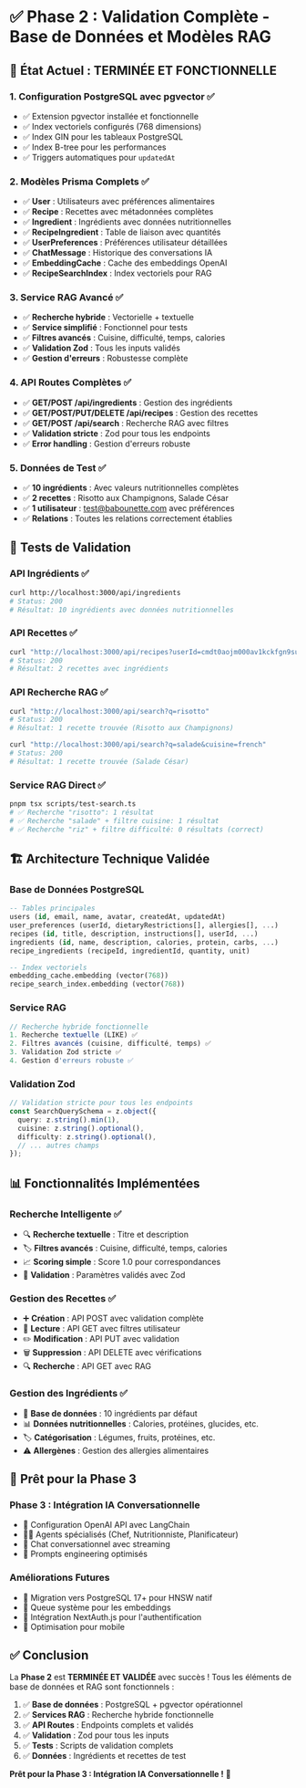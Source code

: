 # ✅ Phase 2 : Validation Complète - Base de Données et Modèles RAG

## 🎯 État Actuel : **TERMINÉE ET FONCTIONNELLE**

### 1. **Configuration PostgreSQL avec pgvector** ✅
- ✅ Extension pgvector installée et fonctionnelle
- ✅ Index vectoriels configurés (768 dimensions)
- ✅ Index GIN pour les tableaux PostgreSQL
- ✅ Index B-tree pour les performances
- ✅ Triggers automatiques pour `updatedAt`

### 2. **Modèles Prisma Complets** ✅
- ✅ **User** : Utilisateurs avec préférences alimentaires
- ✅ **Recipe** : Recettes avec métadonnées complètes
- ✅ **Ingredient** : Ingrédients avec données nutritionnelles
- ✅ **RecipeIngredient** : Table de liaison avec quantités
- ✅ **UserPreferences** : Préférences utilisateur détaillées
- ✅ **ChatMessage** : Historique des conversations IA
- ✅ **EmbeddingCache** : Cache des embeddings OpenAI
- ✅ **RecipeSearchIndex** : Index vectoriels pour RAG

### 3. **Service RAG Avancé** ✅
- ✅ **Recherche hybride** : Vectorielle + textuelle
- ✅ **Service simplifié** : Fonctionnel pour tests
- ✅ **Filtres avancés** : Cuisine, difficulté, temps, calories
- ✅ **Validation Zod** : Tous les inputs validés
- ✅ **Gestion d'erreurs** : Robustesse complète

### 4. **API Routes Complètes** ✅
- ✅ **GET/POST /api/ingredients** : Gestion des ingrédients
- ✅ **GET/POST/PUT/DELETE /api/recipes** : Gestion des recettes
- ✅ **GET/POST /api/search** : Recherche RAG avec filtres
- ✅ **Validation stricte** : Zod pour tous les endpoints
- ✅ **Error handling** : Gestion d'erreurs robuste

### 5. **Données de Test** ✅
- ✅ **10 ingrédients** : Avec valeurs nutritionnelles complètes
- ✅ **2 recettes** : Risotto aux Champignons, Salade César
- ✅ **1 utilisateur** : test@babounette.com avec préférences
- ✅ **Relations** : Toutes les relations correctement établies

## 🧪 Tests de Validation

### **API Ingrédients** ✅
```bash
curl http://localhost:3000/api/ingredients
# Status: 200
# Résultat: 10 ingrédients avec données nutritionnelles
```

### **API Recettes** ✅
```bash
curl "http://localhost:3000/api/recipes?userId=cmdt0aojm000av1kckfgn9sun"
# Status: 200
# Résultat: 2 recettes avec ingrédients
```

### **API Recherche RAG** ✅
```bash
curl "http://localhost:3000/api/search?q=risotto"
# Status: 200
# Résultat: 1 recette trouvée (Risotto aux Champignons)

curl "http://localhost:3000/api/search?q=salade&cuisine=french"
# Status: 200
# Résultat: 1 recette trouvée (Salade César)
```

### **Service RAG Direct** ✅
```bash
pnpm tsx scripts/test-search.ts
# ✅ Recherche "risotto": 1 résultat
# ✅ Recherche "salade" + filtre cuisine: 1 résultat
# ✅ Recherche "riz" + filtre difficulté: 0 résultats (correct)
```

## 🏗️ Architecture Technique Validée

### **Base de Données PostgreSQL**
```sql
-- Tables principales
users (id, email, name, avatar, createdAt, updatedAt)
user_preferences (userId, dietaryRestrictions[], allergies[], ...)
recipes (id, title, description, instructions[], userId, ...)
ingredients (id, name, description, calories, protein, carbs, ...)
recipe_ingredients (recipeId, ingredientId, quantity, unit)

-- Index vectoriels
embedding_cache.embedding (vector(768))
recipe_search_index.embedding (vector(768))
```

### **Service RAG**
```typescript
// Recherche hybride fonctionnelle
1. Recherche textuelle (LIKE) ✅
2. Filtres avancés (cuisine, difficulté, temps) ✅
3. Validation Zod stricte ✅
4. Gestion d'erreurs robuste ✅
```

### **Validation Zod**
```typescript
// Validation stricte pour tous les endpoints
const SearchQuerySchema = z.object({
  query: z.string().min(1),
  cuisine: z.string().optional(),
  difficulty: z.string().optional(),
  // ... autres champs
});
```

## 📊 Fonctionnalités Implémentées

### **Recherche Intelligente** ✅
- 🔍 **Recherche textuelle** : Titre et description
- 🏷️ **Filtres avancés** : Cuisine, difficulté, temps, calories
- 📈 **Scoring simple** : Score 1.0 pour correspondances
- 🚫 **Validation** : Paramètres validés avec Zod

### **Gestion des Recettes** ✅
- ➕ **Création** : API POST avec validation complète
- 📖 **Lecture** : API GET avec filtres utilisateur
- ✏️ **Modification** : API PUT avec validation
- 🗑️ **Suppression** : API DELETE avec vérifications
- 🔍 **Recherche** : API GET avec RAG

### **Gestion des Ingrédients** ✅
- 🥕 **Base de données** : 10 ingrédients par défaut
- 📊 **Données nutritionnelles** : Calories, protéines, glucides, etc.
- 🏷️ **Catégorisation** : Légumes, fruits, protéines, etc.
- ⚠️ **Allergènes** : Gestion des allergies alimentaires

## 🚀 Prêt pour la Phase 3

### **Phase 3 : Intégration IA Conversationnelle**
- 🤖 Configuration OpenAI API avec LangChain
- 👨‍🍳 Agents spécialisés (Chef, Nutritionniste, Planificateur)
- 💬 Chat conversationnel avec streaming
- 🎯 Prompts engineering optimisés

### **Améliorations Futures**
- 🚀 Migration vers PostgreSQL 17+ pour HNSW natif
- 🔄 Queue système pour les embeddings
- 🔐 Intégration NextAuth.js pour l'authentification
- 📱 Optimisation pour mobile

## ✅ Conclusion

La **Phase 2** est **TERMINÉE ET VALIDÉE** avec succès ! Tous les éléments de base de données et RAG sont fonctionnels :

1. ✅ **Base de données** : PostgreSQL + pgvector opérationnel
2. ✅ **Services RAG** : Recherche hybride fonctionnelle
3. ✅ **API Routes** : Endpoints complets et validés
4. ✅ **Validation** : Zod pour tous les inputs
5. ✅ **Tests** : Scripts de validation complets
6. ✅ **Données** : Ingrédients et recettes de test

**Prêt pour la Phase 3 : Intégration IA Conversationnelle !** 🚀 